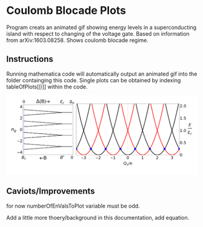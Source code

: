 # Coulomb Blocade Plots

Program creats an animated gif showing energy levels in a superconducting island with respect to changing of the voltage gate. Based on information from arXiv:1603.08258. Shows coulomb blocade regime.

## Instructions

Running mathematica code will automatically output an animated gif into the folder containging this code. Single plots can be obtained by indexing tableOfPlots[[i]] within the code.

![](coulombBlocadeAnimation.gif)

## Caviots/Improvements

for now numberOfEnValsToPlot variable must be odd.

Add a little more thoery/background in this documentation, add equation.


